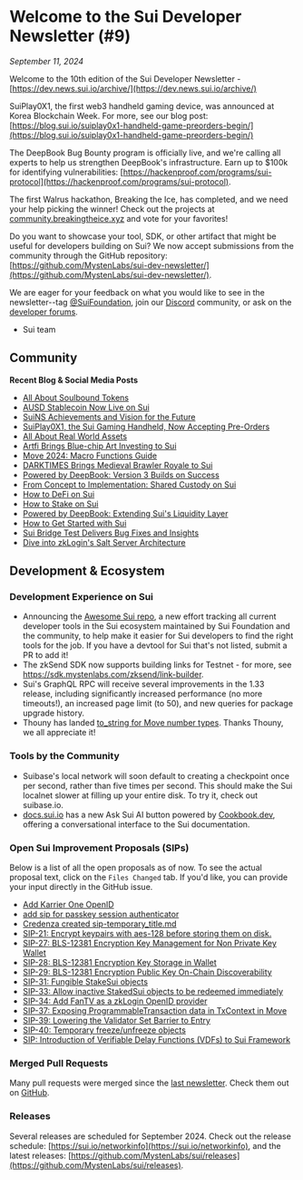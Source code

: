 # Welcome to the Sui Developer Newsletter (#9)

_September 11, 2024_

Welcome to the 10th edition of the Sui Developer Newsletter - [https://dev.news.sui.io/archive/](https://dev.news.sui.io/archive/) 

SuiPlay0X1, the first web3 handheld gaming device, was announced at Korea Blockchain Week. For more, see our blog post: [https://blog.sui.io/suiplay0x1-handheld-game-preorders-begin/](https://blog.sui.io/suiplay0x1-handheld-game-preorders-begin/)

The DeepBook Bug Bounty program is officially live, and we're calling all experts to help us strengthen DeepBook's infrastructure. Earn up to $100k for identifying vulnerabilities:  [https://hackenproof.com/programs/sui-protocol](https://hackenproof.com/programs/sui-protocol).

The first Walrus hackathon, Breaking the Ice, has completed, and we need your help picking the winner! Check out the projects at [community.breakingtheice.xyz](https://community.breakingtheice.xyz/) and vote for your favorites!
   
Do you want to showcase your tool, SDK, or other artifact that might be useful for developers building on Sui? We now accept submissions from the community through the GitHub repository: [https://github.com/MystenLabs/sui-dev-newsletter/](https://github.com/MystenLabs/sui-dev-newsletter/).

We are eager for your feedback on what you would like to see in the newsletter--tag [@SuiFoundation](https://twitter.com/@SuiFoundation), join our [Discord](https://discord.gg/sui) community, or ask on the [developer forums](https://forums.sui.io/).

- Sui team

## Community

**Recent Blog & Social Media Posts**
* [All About Soulbound Tokens](https://blog.sui.io/soulbound-tokens-explained/)
* [AUSD Stablecoin Now Live on Sui](https://blog.sui.io/ausd-stablecoin-live-on-sui/)
* [SuiNS Achievements and Vision for the Future](https://blog.sui.io/suins-milestones-and-roadmap/)
* [SuiPlay0X1, the Sui Gaming Handheld, Now Accepting Pre-Orders](https://blog.sui.io/suiplay0x1-handheld-game-preorders-begin/)
* [All About Real World Assets](https://blog.sui.io/real-world-assets-explained/)
* [Artfi Brings Blue-chip Art Investing to Sui](https://blog.sui.io/artfi-fine-art-investing/)
* [Move 2024: Macro Functions Guide](https://blog.sui.io/move-2024-macros-beta/)
* [DARKTIMES Brings Medieval Brawler Royale to Sui](https://blog.sui.io/darktimes-game-sui-launch/)
* [Powered by DeepBook: Version 3 Builds on Success](https://blog.sui.io/deepbook-version-3/)
* [From Concept to Implementation: Shared Custody on Sui](https://blog.sui.io/aftermath-shared-custody-object/)
* [How to DeFi on Sui](https://blog.sui.io/how-to-defi-on-sui/)
* [How to Stake on Sui](https://blog.sui.io/how-to-stake-on-sui/)
* [Powered by DeepBook: Extending Sui's Liquidity Layer](https://blog.sui.io/deepbook-future-use-cases/)
* [How to Get Started with Sui](https://blog.sui.io/how-to-get-started-with-sui/)
* [Sui Bridge Test Delivers Bug Fixes and Insights](https://blog.sui.io/sui-bridge-incentive-program-results/)
* [Dive into zkLogin's Salt Server Architecture](https://blog.sui.io/zklogin-salt-server-architecture/)


## Development & Ecosystem

### Development Experience on Sui

* Announcing the [Awesome Sui repo](https://github.com/sui-foundation/awesome-sui), a new effort tracking all current developer tools in the Sui ecosystem maintained by Sui Foundation and the community, to help make it easier for Sui developers to find the right tools for the job. If you have a devtool for Sui that's not listed, submit a PR to add it!
* The zkSend SDK now supports building links for Testnet - for more, see https://sdk.mystenlabs.com/zksend/link-builder. 
* Sui's GraphQL RPC will receive several improvements in the 1.33 release, including significantly increased performance (no more timeouts!), an increased page limit (to 50), and new queries for package upgrade history. 
* Thouny has landed [to_string for Move number types](https://github.com/MystenLabs/sui/pull/19119). Thanks Thouny, we all appreciate it!


### Tools by the Community

* Suibase's local network will soon default to creating a checkpoint once per second, rather than five times per second. This should make the Sui localnet slower at filling up your entire disk. To try it, check out suibase.io.
* [docs.sui.io](https://docs.sui.io) has a new Ask Sui AI button powered by [Cookbook.dev](https://cookbook.dev), offering a conversational interface to the Sui documentation. 

### Open Sui Improvement Proposals (SIPs)

Below is a list of all the open proposals as of now. To see the actual proposal text, click on the `Files Changed` tab. If you'd like, you can provide your input directly in the GitHub issue.

* [Add Karrier One OpenID](https://github.com/sui-foundation/sips/pull/42)
* [add sip for passkey session authenticator](https://github.com/sui-foundation/sips/pull/36)
* [Credenza created sip-temporary_title.md](https://github.com/sui-foundation/sips/pull/41)
* [SIP-21: Encrypt keypairs with aes-128 before storing them on disk.](https://github.com/sui-foundation/sips/pull/21)
* [SIP-27: BLS-12381 Encryption Key Management for Non Private Key Wallet](https://github.com/sui-foundation/sips/pull/27)
* [SIP-28: BLS-12381 Encryption Key Storage in Wallet](https://github.com/sui-foundation/sips/pull/28)
* [SIP-29: BLS-12381 Encryption Public Key On-Chain Discoverability](https://github.com/sui-foundation/sips/pull/29)
* [SIP-31: Fungible StakeSui objects](https://github.com/sui-foundation/sips/pull/31)
* [SIP-33: Allow inactive StakedSui objects to be redeemed immediately](https://github.com/sui-foundation/sips/pull/33)
* [SIP-34: Add FanTV as a zkLogin OpenID provider](https://github.com/sui-foundation/sips/pull/34)
* [SIP-37: Exposing ProgrammableTransaction data in TxContext in Move](https://github.com/sui-foundation/sips/pull/37)
* [SIP-39: Lowering the Validator Set Barrier to Entry](https://github.com/sui-foundation/sips/pull/39)
* [SIP-40: Temporary freeze/unfreeze objects](https://github.com/sui-foundation/sips/pull/40)
* [SIP: Introduction of Verifiable Delay Functions (VDFs) to Sui Framework](https://github.com/sui-foundation/sips/pull/38)

### Merged Pull Requests

Many pull requests were merged since the [last newsletter](https://dev.news.sui.io/archive/edition-9). Check them out on [GitHub](https://github.com/search?q=is%3Apr%20-author%3Aapp%2Fsui-merge-bot%20org%3Amystenlabs%20repo%3Asui%20is%3Amerged%20merged%3A2024-08-14..2024-09-11&type=pullrequests).

### Releases
Several releases are scheduled for September 2024. Check out the release schedule: [https://sui.io/networkinfo](https://sui.io/networkinfo), and the latest releases: [https://github.com/MystenLabs/sui/releases](https://github.com/MystenLabs/sui/releases).
